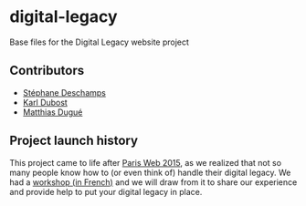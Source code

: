# digital-legacy
Base files for the Digital Legacy website project

## Contributors

- [Stéphane Deschamps](http://nota-bene.org/)
- [Karl Dubost](http://www.la-grange.net/)
- [Matthias Dugué](http://m4dz.net/)

## Project launch history

This project came to life after [Paris Web 2015](http://www.paris-web.fr/2015/), as we realized that not so many people know how to (or even think of) handle their digital legacy. We had a [workshop (in French)](http://www.paris-web.fr/2015/ateliers/faire-son-testament-numerique.php) and we will draw from it to share our experience and provide help to put your digital legacy in place.
